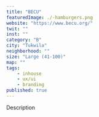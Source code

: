 ```yaml
---
title: "BECU"
featuredImage: ./-hamburgers.png
website: "https://www.becu.org/"
twit: ""
inst: ""
category: "B"
city: "Tukwila"
neighborhood: ""
size: "Large (41-100)"
map: ""
tags:
    - inhouse
    - ux/ui
    - branding
published: true
---
```


Description
